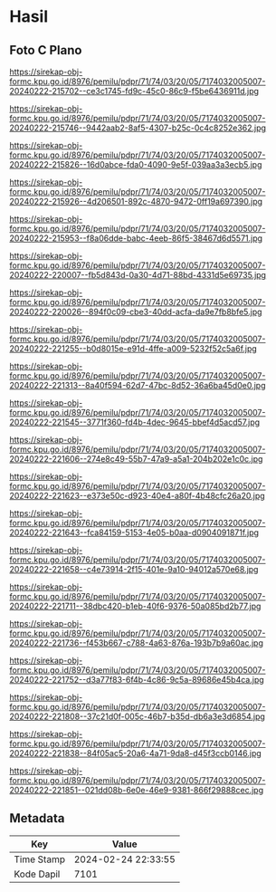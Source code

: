 # Hasil

## Foto C Plano

https://sirekap-obj-formc.kpu.go.id/8976/pemilu/pdpr/71/74/03/20/05/7174032005007-20240222-215702--ce3c1745-fd9c-45c0-86c9-f5be6436911d.jpg

https://sirekap-obj-formc.kpu.go.id/8976/pemilu/pdpr/71/74/03/20/05/7174032005007-20240222-215746--9442aab2-8af5-4307-b25c-0c4c8252e362.jpg

https://sirekap-obj-formc.kpu.go.id/8976/pemilu/pdpr/71/74/03/20/05/7174032005007-20240222-215826--16d0abce-fda0-4090-9e5f-039aa3a3ecb5.jpg

https://sirekap-obj-formc.kpu.go.id/8976/pemilu/pdpr/71/74/03/20/05/7174032005007-20240222-215926--4d206501-892c-4870-9472-0ff19a697390.jpg

https://sirekap-obj-formc.kpu.go.id/8976/pemilu/pdpr/71/74/03/20/05/7174032005007-20240222-215953--f8a06dde-babc-4eeb-86f5-38467d6d5571.jpg

https://sirekap-obj-formc.kpu.go.id/8976/pemilu/pdpr/71/74/03/20/05/7174032005007-20240222-220007--fb5d843d-0a30-4d71-88bd-4331d5e69735.jpg

https://sirekap-obj-formc.kpu.go.id/8976/pemilu/pdpr/71/74/03/20/05/7174032005007-20240222-220026--894f0c09-cbe3-40dd-acfa-da9e7fb8bfe5.jpg

https://sirekap-obj-formc.kpu.go.id/8976/pemilu/pdpr/71/74/03/20/05/7174032005007-20240222-221255--b0d8015e-e91d-4ffe-a009-5232f52c5a6f.jpg

https://sirekap-obj-formc.kpu.go.id/8976/pemilu/pdpr/71/74/03/20/05/7174032005007-20240222-221313--8a40f594-62d7-47bc-8d52-36a6ba45d0e0.jpg

https://sirekap-obj-formc.kpu.go.id/8976/pemilu/pdpr/71/74/03/20/05/7174032005007-20240222-221545--3771f360-fd4b-4dec-9645-bbef4d5acd57.jpg

https://sirekap-obj-formc.kpu.go.id/8976/pemilu/pdpr/71/74/03/20/05/7174032005007-20240222-221606--274e8c49-55b7-47a9-a5a1-204b202e1c0c.jpg

https://sirekap-obj-formc.kpu.go.id/8976/pemilu/pdpr/71/74/03/20/05/7174032005007-20240222-221623--e373e50c-d923-40e4-a80f-4b48cfc26a20.jpg

https://sirekap-obj-formc.kpu.go.id/8976/pemilu/pdpr/71/74/03/20/05/7174032005007-20240222-221643--fca84159-5153-4e05-b0aa-d0904091871f.jpg

https://sirekap-obj-formc.kpu.go.id/8976/pemilu/pdpr/71/74/03/20/05/7174032005007-20240222-221658--c4e73914-2f15-401e-9a10-94012a570e68.jpg

https://sirekap-obj-formc.kpu.go.id/8976/pemilu/pdpr/71/74/03/20/05/7174032005007-20240222-221711--38dbc420-b1eb-40f6-9376-50a085bd2b77.jpg

https://sirekap-obj-formc.kpu.go.id/8976/pemilu/pdpr/71/74/03/20/05/7174032005007-20240222-221736--f453b667-c788-4a63-876a-193b7b9a60ac.jpg

https://sirekap-obj-formc.kpu.go.id/8976/pemilu/pdpr/71/74/03/20/05/7174032005007-20240222-221752--d3a77f83-6f4b-4c86-9c5a-89686e45b4ca.jpg

https://sirekap-obj-formc.kpu.go.id/8976/pemilu/pdpr/71/74/03/20/05/7174032005007-20240222-221808--37c21d0f-005c-46b7-b35d-db6a3e3d6854.jpg

https://sirekap-obj-formc.kpu.go.id/8976/pemilu/pdpr/71/74/03/20/05/7174032005007-20240222-221838--84f05ac5-20a6-4a71-9da8-d45f3ccb0146.jpg

https://sirekap-obj-formc.kpu.go.id/8976/pemilu/pdpr/71/74/03/20/05/7174032005007-20240222-221851--021dd08b-6e0e-46e9-9381-866f29888cec.jpg


## Metadata

| Key        | Value               |
| ---------- | ------------------- |
| Time Stamp | 2024-02-24 22:33:55 |
| Kode Dapil | 7101                |



